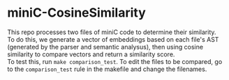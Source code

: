 # miniC-CosineSimilarity

This repo processes two files of miniC code to determine their similarity.  
To do this, we generate a vector of embeddings based on each file's AST (generated by the parser and semantic analysus), then using cosine similarity to compare vectors and return a similarity score.  
To test this, run `make comparison_test`. To edit the files to be compared, go to the `comparison_test` rule in the makefile and change the filenames. 
